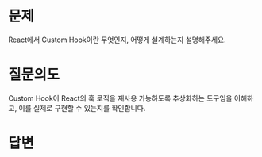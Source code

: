 # 문제
React에서 Custom Hook이란 무엇인지, 어떻게 설계하는지 설명해주세요.

# 질문의도
Custom Hook이 React의 훅 로직을 재사용 가능하도록 추상화하는 도구임을 이해하고, 이를 실제로 구현할 수 있는지를 확인합니다.

# 답변